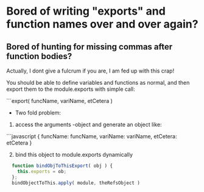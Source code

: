 Bored of writing "exports" and function names over and over again?
==================================================================

Bored of hunting for missing commas after function bodies?
----------------------------------------------------------

Actually, I dont give a fulcrum if you are, I am fed up with this crap!

You should be able to define variables and functions as normal, and then export them to the module.exports with simple call:

´´´export( funcName, variName, etCetera )


* Two fold problem:

1. access the arguments -object and generate an object like:

``´javascript
  { funcName: funcName,
    variName: variName,
    etCetera: etCetera
  }
  
2. bind this object to module.exports dynamically

```javascript
  function bindObjToThisExport( obj ) { 
    this.exports = ob;
  };
  bindObjectToThis.apply( module, theRefsObject )
